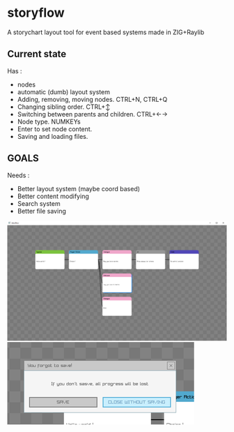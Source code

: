 # storyflow
A storychart layout tool for event based systems made in ZIG+Raylib

## Current state
Has :
- nodes
- automatic (dumb) layout system
- Adding, removing, moving nodes. CTRL+N, CTRL+Q
- Changing sibling order. CTRL+↕ 
- Switching between parents and children. CTRL+←→
- Node type. NUMKEYs
- Enter to set node content.
- Saving and loading files.

## GOALS
Needs :
- Better layout system (maybe coord based)
- Better content modifying
- Search system
- Better file saving

![Screenshot](screenshot1.png)
![Screenshot](screenshot2.png)

